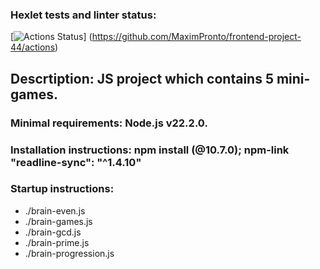 ### Hexlet tests and linter status:
[![Actions Status](https://github.com/MaximPronto/frontend-project-44/actions/workflows/hexlet-check.yml/badge.svg)]
(https://github.com/MaximPronto/frontend-project-44/actions)

## Descrtiption: JS project which contains 5 mini-games. 

### Minimal requirements: Node.js v22.2.0.

### Installation instructions: npm install (@10.7.0); npm-link "readline-sync": "^1.4.10"

### Startup instructions: 
* ./brain-even.js
* ./brain-games.js
* ./brain-gcd.js
* ./brain-prime.js
* ./brain-progression.js